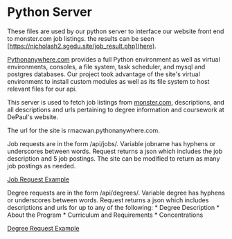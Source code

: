 # Python Server

These files are used by our python server to interface our website front end to monster.com job listings.
the results can be seen  [https://nicholash2.sgedu.site/job_result.php](here).


[Pythonanywhere.com](https://www.pythonanywhere.com) provides a full Python environment as well as virtual environments, consoles, a file system,
task scheduler, and mysql and postgres databases. Our project took advantage of the site's virtual environment
to install custom modules as well as its file system to host relevant files for our api.


This server is used to fetch job listings from [monster.com](https://www.monster.com), descriptions, and all descriptions and urls pertaining
to degree information and coursework at DePaul's website.


The url for the site is rmacwan.pythonanywhere.com.


Job requests are in the form /api/jobs/<jobname>. Variable jobname has hyphens or underscores between words. Request returns a json which includes the job description and 5 job postings. The site can be modified to return as many
job postings as needed.


[Job Request Example](rmacwan.pythonanywhere.com/api/jobs/Data-Scientist)


Degree requests are in the form /api/degrees/<degree>. Variable degree has hyphens or underscores between words. Request returns a json which includes descriptions and urls for up to any of the following:
    * Degree Description
    * About the Program
    * Curriculum and Requirements
    * Concentrations

[Degree Request Example](rmacwan.pythonanywhere.com/api/degrees/Computer-Science)





